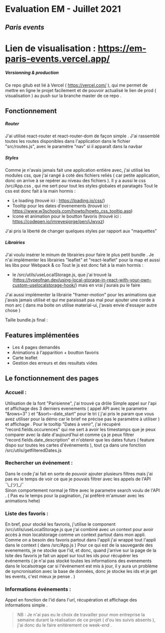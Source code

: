 # Evaluation EM - Juillet 2021

## _Paris events_

# Lien de visualisation : https://em-paris-events.vercel.app/

##### Versionning & production

Ce repo gitub est lié à Vercel ( https://vercel.com/ ), qui me permet de mettre en ligne le projet facilement et de pouvoir actualisé le lien de prod ( visualisation ) au push sur la branche master de ce repo .

## Fonctionnement

##### Router

J'ai utilisé react-router et react-router-dom de façon simple .
J'ai rassemblé toutes les routes disponibles dans l'application dans le fichier "src/routes.js", avec le paramètre "nav" si il apparaît dans la navbar

##### Styles

Comme je n'avais jamais fait une application entière avec, j'ai utilisé les modules css, que j'ai rangé à coté des fichiers reliés ( car petite application, donc on arrive à se repérer au niveau des fichiers ).
Il y a aussi le css /src/App.css , qui me sert pour tout les styles globales et paratagés
Tout le css est donc fait à la main hormis :

-   Le loading (trouvé ici : https://loading.io/css/)
-   Tooltip pour les dates d'evenements (trouvé ici : https://www.w3schools.com/howto/howto_css_tooltip.asp)
-   Icone et animation pour le boutton favoris (trouvé ici : https://codepen.io/imreyesjorge/pen/jJwvxz)

J'ai pris la liberté de changer quelques styles par rapport aux "maquettes"

##### Librairies

J'ai voulu insérer le minum de librairies pour faire le plus petit bundle .
Je n'ai implémenter les librairies "leaflet" et "react-leaflet" pour la map et aussi les libs pour Webpack & co
Tout le js est donc fait à la main hormis :

-   le /src/utils/useLocalStorage.js, que j'ai trouvé la (https://typeofnan.dev/using-local-storage-in-react-with-your-own-custom-uselocalstorage-hook/) mais en vrai j'aurais pu le faire

J'ai aussi implémenter la librairie "framer-motion" pour les animations que j'avais jamais utilisé et qui me paraissait pas mal pour ajouter une corde à mon arc ( dans ma boite on utilise material-ui, j'avais envie d'essayer autre chose )

Taille bundle.js final :

## Features implémentées

-   Les 4 pages demandés
-   Animations à l'apparition + boutton favoris
-   Carte leaflet
-   Gestion des erreurs et des resultats vides

## Le fonctionnement des pages

### Accueil :

Utilisation de la font "Parisienne", j'ai trouvé ça drôle
Simple appel sur l'api et affichage des 3 derniers evenements ( appel API avec le parametre "&rows=3" ) et "&sort=-date_start" pour le tri ( j'ai pris le param que vous avez utiliser pour la démo car le brief ne précise pas le paramètre à utiliser )
et affichage .
Pour le tooltip "Dates à venir", j'ai récupéré "record.fields.occurences" qui me sert à avoir les timestamps que je peux comparer avec la date d'aujourd'hui et comme ça je peux filtrer "record.fields.date_description" et n'obtenir que les dates futurs ( feature dispo sur toutes les cartes d'événements ), tout ça dans une fonction /src/utils/getfilteredDates.js

### Rechercher un événement :

Dans le code j'ai fait en sorte de pouvoir ajouter plusieurs filtres mais j'ai pas eu le temps de voir ce que je pouvais filtrer avec les appels de l'API ¯\\\_(ツ)\_/¯  
Sinon comportement normal je filtre avec le parametre search voulu de l'API .
( Pas eu le temps pour la pagination, j'ai préféré m'amuser avec les animations hehe)

### Liste des favoris :

En bref, pour stocké les favroris, j'utilise le component /src/utils/useLocalStorage.js que j'ai combiné avec un context pour avoir accès à mon localstorage comme un context partout dans mon appli.
Comme on a besoin des favoris partout dans l'appli j'ai wrappé tout l'appli dans le context ( dans /src/App.js )
Pour ce qui est de la sauvegarde des evenements, je ne stocke que l'id, et donc, quand j'arrive sur la page de la lsite des favoris je fait un appel sur tout les ids pour récupérer les événements ( je n'ai pas stocké toutes les informations des evenements dans le localsotrage car si l'événement est mis à jour, il y aura un problème de syncronisation avec la base de données, donc je stocke les ids et je get les events, c'est mieux je pense . )

### Informations événements :

Appel en fonction de l'id dans l'url, récupération et affichage des informations simple .

> NB : Je n'ai pas eu le choix de travailler pour mon entreprise la semaine durant la réalisation de ce projet ( d'ou les suivis absents ), j'ai donc du le faire enitèrement ce week-end .
